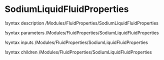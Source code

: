 # SodiumLiquidFluidProperties

!syntax description /Modules/FluidProperties/SodiumLiquidFluidProperties

!syntax parameters /Modules/FluidProperties/SodiumLiquidFluidProperties

!syntax inputs /Modules/FluidProperties/SodiumLiquidFluidProperties

!syntax children /Modules/FluidProperties/SodiumLiquidFluidProperties
